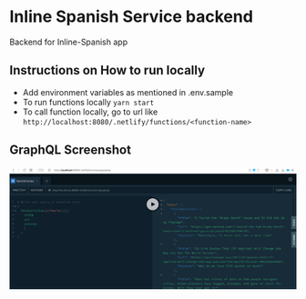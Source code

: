 # Inline Spanish Service backend

Backend for Inline-Spanish app

## Instructions on How to run locally

-   Add environment variables as mentioned in .env.sample
-   To run functions locally `yarn start`
-   To call function locally, go to url like `http://localhost:8080/.netlify/functions/<function-name>`

## GraphQL Screenshot

![GraphQL Screenshot](./docs/graphql-screenshot.png)
